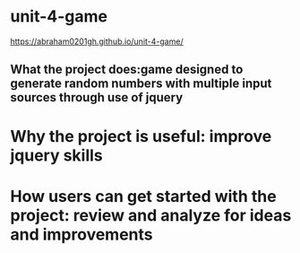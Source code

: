 # unit-4-game

https://abraham0201gh.github.io/unit-4-game/

## What the project does:game designed to generate random numbers with multiple input sources through use of jquery  

# Why the project is useful: improve jquery skills

# How users can get started with the project: review and analyze for ideas and improvements
